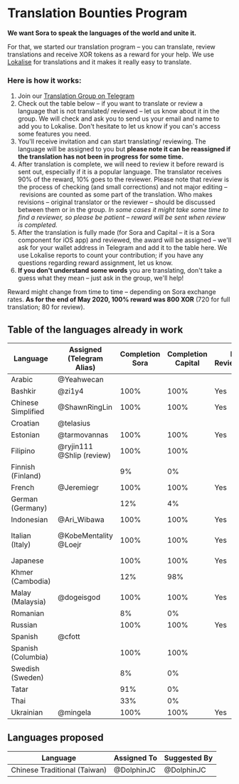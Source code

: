 # Translation Bounties Program

**We want Sora to speak the languages of the world and unite it.**

For that, we started our translation program – you can translate, review translations and receive XOR tokens as a reward for your help.
We use [Lokalise](https://lokalise.com/) for translations and it makes it really easy to translate.

### Here is how it works:
1. Join our [Translation Group on Telegram](https://t.me/sora_translation_community)
2. Check out the table below – if you want to translate or review a language that is not translated/ reviewed – let us know about it in the group.
We will check and ask you to send us your email and name to add you to Lokalise. Don't hesitate to let us know if you can's access some features you need.
3. You'll receive invitation and can start translating/ reviewing.
The language will be assigned to you but **please note it can be reassigned if the translation has not been in progress for some time.**
4. After translation is complete, we will need to review it before reward is sent out, especially if it is a popular language.
The translator receives 90% of the reward, 10% goes to the reviewer.
Please note that review is the process of checking (and small corrections) and not major editing – revisions are counted as some part of the translation.
Who makes revisions – original translator or the reviewer – should be discussed between them or in the group.
*In some cases it might take some time to find a reviewer, so please be patient – reward will be sent when review is completed.*
5. After the translation is fully made (for Sora and Capital – it is a Sora component for iOS app) and reviewed, the award will be assigned – we'll ask for your wallet address in Telegram and add it to the table here.
We use Lokalise reports to count your contribution; if you have any questions regarding reward assignment, let us know.
6. **If you don't understand some words** you are translating, don't take a guess what they mean – just ask in the group, we'll help!

Reward might change from time to time – depending on Sora exchange rates. **As for the end of May 2020, 100% reward was 800 XOR** (720 for full translation; 80 for review).

## Table of the languages already in work

| Language           | Assigned (Telegram Alias) | Completion Sora | Completion Capital | Is Reviewed? | Reward Assignment                      | Is Reward Sent |
|--------------------|---------------------------|-----------------|--------------------|--------------|----------------------------------------|----------------|
| Arabic             | @Yeahwecan                |                 |                    |              |                                        |                |
| Bashkir            | @zi1y4                    | 100%            | 100%               | Yes          | 100%                                   | No             |
| Chinese Simplified | @ShawnRingLin             | 100%            | 100%               | Yes          | 100%                                   | No             |
| Croatian           | @telasius                 |                 |                    |              |                                        |                |
| Estonian           | @tarmovannas              | 100%            | 100%               | Yes          | 100%                                   | No             |
| Filipino           | @ryjin111 @Shlip (review) | 100%            | 100%               |              |                                        |                |
| Finnish (Finland)  |                           | 9%              | 0%                 |              |                                        |                |
| French             | @Jeremiegr                | 100%            | 100%               | Yes          | 100%                                   | No             |
| German (Germany)   |                           | 12%             | 4%                 |              |                                        |                |
| Indonesian         | @Ari_Wibawa               | 100%            | 100%               | Yes          | 100%                                   | No             |
| Italian (Italy)    | @KobeMentality @Loejr     | 100%            | 100%               | Yes          | @KobeMentality - 80% @Loejr - 20%      | No             |
| Japanese           |                           | 100%            | 100%               | Yes          |                                        |                |
| Khmer (Cambodia)   |                           | 12%             | 98%                |              |                                        |                |
| Malay (Malaysia)   | @dogeisgod                | 100%            | 100%               | Yes          | 100%                                   | No             |
| Romanian           |                           | 8%              | 0%                 |              |                                        |                |
| Russian            |                           | 100%            | 100%               | Yes          |                                        |                |
| Spanish            | @cfott                    |                 |                    |              |                                        |                |
| Spanish (Columbia) |                           | 100%            | 100%               |              |                                        |                |
| Swedish (Sweden)   |                           | 8%              | 0%                 |              |                                        |                |
| Tatar              |                           | 91%             | 0%                 |              |                                        |                |
| Thai               |                           | 33%             | 0%                 |              |                                        |                |
| Ukrainian          | @mingela                  | 100%            | 100%               | Yes          | 100%                                   | No             |

## Languages proposed

| Language                     | Assigned To | Suggested By |
|------------------------------|-------------|--------------|
| Chinese Traditional (Taiwan) | @DolphinJC  | @DolphinJC   |

